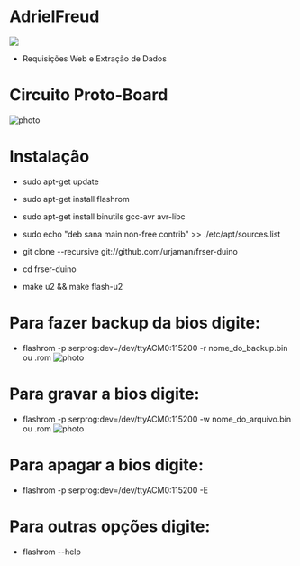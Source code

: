 # AdrielFreud
![](https://img.shields.io/badge/Programming--a--EPROM--(bios)-blue)

 - Requisições Web e Extração de Dados

# Circuito Proto-Board
![photo](https://eletronicabr.com/uploads/monthly_2015_12/Serduino_fritzing.jpg.9a8f060d155836c757a81618afee4ae1.jpg)


# Instalação
 - sudo apt-get update
 - sudo apt-get install flashrom
 - sudo apt-get install binutils gcc-avr avr-libc
 - sudo echo "deb sana main non-free contrib" >> ./etc/apt/sources.list
 
 - git clone --recursive git://github.com/urjaman/frser-duino
 - cd frser-duino
 - make u2 && make flash-u2

# Para fazer backup da bios digite:
  - flashrom -p serprog:dev=/dev/ttyACM0:115200 -r nome_do_backup.bin ou .rom
  ![photo](https://i.imgur.com/ObhPQJl.png)


# Para gravar a bios digite:
  - flashrom -p serprog:dev=/dev/ttyACM0:115200 -w nome_do_arquivo.bin ou .rom
  ![photo](https://i.imgur.com/khCnKu6.png)


# Para apagar a bios digite:
  - flashrom -p serprog:dev=/dev/ttyACM0:115200 -E


# Para outras opções digite:
  - flashrom --help
